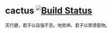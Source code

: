 # cactus  [![Build Status](https://travis-ci.org/Waterstrong/cactus.svg?branch=master)](https://travis-ci.org/Waterstrong/cactus)
天行健，君子以自强不息。地势坤，君子以厚德载物。
